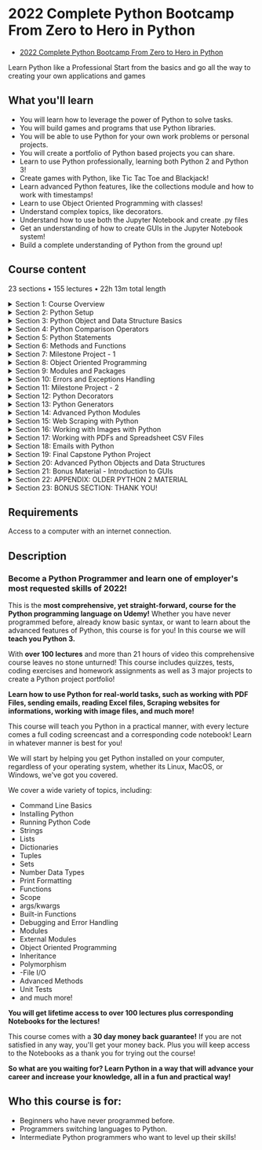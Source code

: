 # 2022 Complete Python Bootcamp From Zero to Hero in Python

- [2022 Complete Python Bootcamp From Zero to Hero in Python](https://www.udemy.com/course/complete-python-bootcamp/)

Learn Python like a Professional Start from the basics and go all the way to creating your own applications and games

##  What you'll learn
-   You will learn how to leverage the power of Python to solve tasks.
-   You will build games and programs that use Python libraries.
-   You will be able to use Python for your own work problems or personal projects.
-   You will create a portfolio of Python based projects you can share.
-   Learn to use Python professionally, learning both Python 2 and Python 3!
-   Create games with Python, like Tic Tac Toe and Blackjack!
-   Learn advanced Python features, like the collections module and how to work with timestamps!
-   Learn to use Object Oriented Programming with classes!
-   Understand complex topics, like decorators.
-   Understand how to use both the Jupyter Notebook and create .py files
-   Get an understanding of how to create GUIs in the Jupyter Notebook system!
-   Build a complete understanding of Python from the ground up!

## Course content

23 sections • 155 lectures • 22h 13m total length

<details>
  <summary>Section 1: Course Overview</summary>

  1.  [Auto-Welcome Message](contents/1_Auto-Welcome-Message.md)
  1.  [Course Introduction](contents/2_Course-Introduction.md)
  1.  [Course Curriculum Overview](contents/3_Course-Curriculum-Overview.md)
  1.  [Why Python?](contents/4_Why-Python%3F.md)
  1.  [Course FAQs](contents/5_Course-FAQs.md)
</details>

<details>
  <summary>Section 2: Python Setup</summary>

  6.  [Command Line Basics](contents/6_Command-Line-Basics.md)
  1.  [Installing Python (Step by Step)](contents/7_Installing-Python-(Step-by-Step).md)
  1.  [Running Python Code](contents/8_Running-Python-Code.md)
  1.  [Getting the Notebooks and the Course Material](contents/9_Getting-the-Notebooks-and-the-Course-Material.md)
  1.  [Git and Github Overview (Optional)](contents/10_Git-and-Github-Overview-(Optional).md)
</details>

<details>
  <summary>Section 3: Python Object and Data Structure Basics</summary>

  11. [Command Line Basics](contents/11_Introduction-to-Python-Data-Types.md)
  12. [Python Numbers](contents/12_Python-Numbers.md)
  -   [12-Numbers.ipynb](contents/12-Numbers.ipynb)
  -   [Coding Exercise 1: Numbers: Simple Arithmetic](https://www.udemy.com/course/complete-python-bootcamp/learn/quiz/4394702#learning-tools)
  13. [Numbers - FAQ](contents/13_Numbers-FAQ.md)  
  -   [Quiz 1: Numbers Quiz](https://www.udemy.com/course/complete-python-bootcamp/learn/quiz/178870#learning-tools)
  14. [Variable Assignments](contents/14_Variable-Assignments.md)
  -   [14-Variable Assignment.ipynb](contents/14-Variable%20Assignment.ipynb)
  15.  [Introduction to Strings](contents/15_Introduction-to-Strings.md)
  -   [15-Strings.ipynb](contents/15-Strings.ipynb)
  -   [Coding Exercise 2: Quick Print Check](https://www.udemy.com/course/complete-python-bootcamp/learn/quiz/4391638#learning-tools)
  16. [Indexing and Slicing with Strings](contents/16_Indexing-and-Slicing-with-Strings.md)  
  -   [15-Strings.ipynb](contents/15-Strings.ipynb)
  -   [Coding Exercise 3: String Indexing](https://www.udemy.com/course/complete-python-bootcamp/learn/quiz/4394766#learning-tools) <br />
  -   [Coding Exercise 4: String Slicing](https://www.udemy.com/course/complete-python-bootcamp/learn/quiz/4394992#learning-tools)
  17. [String Properties and Methods](contents/17_String-Properties-and-Methods.md)
  18. [Strings -FAQ](contents/18_Strings-FAQ.md)  
  -   [Quiz 2: Strings Quiz](https://www.udemy.com/course/complete-python-bootcamp/learn/quiz/178872#learning-tools)
  19. [Print Formatting with Strings](contents/19_Print-Formatting-with-Strings.md)  
  1.  [Print Formatting FAQs](contents/20_Print-Formatting-FAQs.md)  
  -   [Coding Exercise 5: Print Formatting](https://www.udemy.com/course/complete-python-bootcamp/learn/quiz/4395098#learning-tools)
  21. [Lists in Python](contents/21_Lists-in-Python.md) 
  -   [Coding Exercise 6: Lists](https://www.udemy.com/course/complete-python-bootcamp/learn/quiz/4395138#learning-tools)
  22. [Lists - FAQ](contents/22_Lists-FAQ.md)
  -   [Quiz 3: Lists Quiz](https://www.udemy.com/course/complete-python-bootcamp/learn/quiz/178874#learning-tools)  
  23. [Dictionaries in Python](contents/23_Dictionaries-in-Python.md)  
  -   [Coding Exercise 7: Dictionaries](.) 
  24. [Dictionaries - FAQ](.) 
  -   [Quiz 4: Dictionaries Quiz](.)  
  25. [Tuples with Python](.)
  -   [Quiz 5: Tuples Quiz](.)
  26. [Sets in Python](.) 
  -   [Coding Exercise 8: Sets](.) 
  27. [Booleans in Python](.)
  -   [Quiz 6: Sets and Booleans Quiz](.)
  28. [I/O with Basic Files in Python](.)
  -   [Coding Exercise 9: File I/O](.)
  29. [Resources for More Basic Practice](.)
  1.  [Python Objects and Data Structures Assessment Test Overview](.)
  1.  [Python Objects and Data Structures Assessment Test Solutions](.)
</details>

<details>
  <summary>Section 4: Python Comparison Operators</summary>

  32. [Comparison Operators in Python](.)
  1.  [Chaining Comparison Operators in Python with Logical Operators](.)
  >   [Quiz 7: Comparison Operators Quiz](.)
</details>

<details>
  <summary>Section 5: Python Statements</summary>

  34. [If Elif and Else Statements in Python](.)
  1.  [For Loops in Python](.)  
  1.  [While Loops in Python](.)  
  1.  [Useful Operators in Python](.)  
  1.  [List Comprehensions in Python](.)  
  1.  [Python Statements Test Overview](.)  
  1.  [Python Statements Test Solutions](.)  
</details>

<details>
  <summary>Section 6: Methods and Functions</summary>

  41. [Methods and the Python Documentation](.)
  1.  [ntroduction to Functions](.)  
  1.  [def Keyword](.)  
  1.  [Basics of Python Functions](.)  
  1.  [Logic with Python Functions](.)  
  1.  [Tuple Unpacking with Python Functions](.)  
  1.  [Interactions between Python Functions](.)  
  1.  [Overview of Quick Function Exercises #1-10](.)  
  >   [Quiz 8: Quick Check on Solutions Link](.)<br />
  >   [Coding Exercise 10: Functions #1: print Hello World](.)<br />
  >   [Coding Exercise 11: Functions #2: print Hello Name](.)<br />
  >   [Coding Exercise 12: Functions #3: simple Boolean](.)<br />
  >   [Coding Exercise 13: Functions #4: using Booleans](.)<br />
  >   [Coding Exercise 14: Functions #5: simple math](.)<br />
  >   [Coding Exercise 15: Functions #6: is even](.)<br />
  >   [Coding Exercise 16: Functions #7: is greater](.)<br />
  49. [*args and **kwargs in Python](.) 
  >   [Coding Exercise 17: Functions #8: *args](.)<br />
  >   [Coding Exercise 18: Functions #9: pick evens](.)<br />
  >   [Coding Exercise 19: Functions #10: skyline](.)<br /> 
  50. [Function Practice Exercises - Overview](.)
  1.  [Function Practice Exercises - Solutions](.)
  1.  [Function Practice - Solutions Level One](.)
  1.  [Function Practice - Solutions Level Two](.)
  1.  [Function Exercise Solutions - Challenge Problem](.)
  1.  [Lambda Expressions, Map, and Filter Functions](.)
  1.  [Nested Statements and Scope](.)
  1.  [Methods and Functions Homework Overview](.)
  1.  [Methods and Functions Homework - Solutions](.)
</details>

<details>
  <summary>Section 7: Milestone Project - 1</summary>

  59. [Introduction to Warm Up Project Exercises](.)
  1.  [Displaying Information](.)  
  1.  [Accepting User Input](.)  
  1.  [Validating User Input](.)  
  1.  [Simple User Interaction](.)  
  1.  [First Python Milestone Project Overview](.)  
  1.  [Milestone Project Help](.)  
  1.  [Solution Overview for MileStone Project 1 - Part One](.)  
  1.  [Solution Overview for MileStone Project 1 - Part Two](.)  
</details>

<details>
  <summary>Section 8: Object Oriented Programming</summary>

  68. [Object Oriented Programming - Introduction](.)
  1.  [Object Oriented Programming - Attributes and Class Keyword](.)  
  1.  [Object Oriented Programming - Class Object Attributes and Methods](.)  
  1.  [Object Oriented Programming - Inheritance and Polymorphism](.)  
  1.  [Object Oriented Programming - Special (Magic/Dunder) Methods](.)  
  1.  [Object Oriented Programming - Homework](.)  
  1.  [Object Oriented Programming - Homework Solutions](.)  
  1.  [Object Oriented Programming - Challenge Overview](.)  
  1.  [Object Oriented Programming - Challenge Solution](.)  
</details>

<details>
  <summary>Section 9: Modules and Packages</summary>

  77. [Pip Install and PyPi](.)
  1.  [Modules and Packages](.)  
  1.  [__name__ and "__main__"](.)  
</details>

<details>
  <summary>Section 10: Errors and Exceptions Handling</summary>

  80. [Errors and Exception Handling](.)
  1.  [Errors and Exceptions Homework](.)  
  1.  [Errors and Exception Homework - Solutions](.)  
  1.  [Update for Pylint Users](.)  
  1.  [Pylint Overview](.)  
  1.  [Running tests with the Unittest Library](.)  
</details>

<details>
  <summary>Section 11: Milestone Project - 2</summary>

  86. [Introduction to Milestone Project 2 Section Warmup](.)
  1.  [Card Class](.)  
  1.  [Deck Class](.)  
  1.  [Player Class](.)  
  1.  [Game Logic - Part One](contents/90_Game-Logic-Part-One.md)  
  1.  [Game Logic - Part Two](contents/91_Game-Logic-Part-Two.md)  
  1.  [Game Logic - Part Three](contents/92_Game-Logic-Part-Three.md)  
  1.  [Milestone Project 2 Overview](contents/93_Milestone-Project-2-Overview.md)  
  1.  [Solution Walkthrough - Card and Deck classes](.)  
  1.  [Solution Walkthrough - Hand and Chip Classes](.)  
  1.  [Solution Walkthrough - Functions for Game Play](.)  
  1.  [Solutions Walkthrough - Final Gameplay Script](.)  
</details>

<details>
  <summary>Section 12: Python Decorators</summary>

  98. [Decorators with Python Overview](.)
  1.  [Decorators Homework](.)  
</details>

<details>
  <summary>Section 13: Python Generators</summary>

  100. [Generators with Python](.)
  1.  [Generators Homework Overview](.)  
  1.  [Generators Homework Solutions](.)  
</details>

<details>
  <summary>Section 14: Advanced Python Modules</summary>

  103. [Introduction to Advanced Python Modules](.)
  1.  [Python Collections Module](.)  
  1.  [Opening and Reading Files and Folders (Python OS Module)](.)  
  1.  [Python Datetime Module](.)  
  1.  [Python Math and Random Modules](.)  
  1.  [Python Debugger](.)  
  1.  [Python Regular Expressions Part One](.)  
  1.  [Python Regular Expressions Part Two](.)  
  1.  [Python Regular Expressions Part Three](.)  
  1.  [Timing Your Python Code](.)  
  1.  [Zipping and Unzipping files with Python](.)  
  1.  [Advanced Python Module Puzzle - Overview](.)  
  1.  [Advanced Python Module Puzzle - Solution](.)  
</details>

<details>
  <summary>Section 15: Web Scraping with Python</summary>

  116. [Introduction to Web Scraping](.)
  1.  [Setting Up Web Scraping Libraries](.) 
  1.  [Python Web Scraping - Grabbing a Title](.) 
  1.  [Python Web Scraping - Grabbing a Class](.) 
  1.  [Python Web Scraping - Grabbing an Image](.) 
  1.  [Python Web Scraping - Book Examples Part One](.) 
  1.  [Python Web Scraping - Book Examples Part Two](.) 
  1.  [Python Web Scraping - Exercise Overview](.) 
  1.  [Python Web Scraping - Exercise Solutions](.) 
</details>

<details>
  <summary>Section 16: Working with Images with Python</summary>

  125. [Introduction to Images with Python](.)
  1.  [Working with Images with Python](.) 
  1.  [Python Image Exercises - Overview](.) 
  1.  [Python Image Exercises - Solution](.)   
</details>

<details>
  <summary>Section 17: Working with PDFs and Spreadsheet CSV Files</summary>

  129. [Introduction to PDFs and Spreadsheets with Python](.)
  1.  [Working with CSV Files in Python](.) 
  1.  [Working with PDF Files in Python](.) 
  1.  [PDFs and Spreadsheets Python Puzzle Exercise](.)   
  1.  [PDFs and Spreadsheets Python Puzzle Exercise - Solutions](.)   
</details>

<details>
  <summary>Section 18: Emails with Python</summary>

  134. [Introduction to Emails with Python](.)
  1.  [Sending Emails with Python](.) 
  1.  [Receiving Emails with Python](.)    
</details>

<details>
  <summary>Section 19: Final Capstone Python Project</summary>

  137.  [Final Capstone Project](.)    
</details>

<details>
  <summary>Section 20: Advanced Python Objects and Data Structures</summary>

  138. [Advanced Numbers](.)
  1.  [Advanced Strings](.) 
  1.  [Advanced Sets](.)    
  1.  [Advanced Dictionaries](.)    
  1.  [Advanced Lists](.)    
  1.  [Advanced Python Objects Assessment Test](.)    
  1.  [Advanced Python Objects Test - Solutions](.)    
</details>

<details>
  <summary>Section 21: Bonus Material - Introduction to GUIs</summary>

  145. [Introduction to GUIs](.)
  1.  [Quick note about ipywidgets](.) 
  1.  [Interact Functionality with GUIs](.)    
  1.  [GUI Widget Basics](.)    
  1.  [List of Possible Widgets](.)    
  1.  [Widget Styling and Layouts](.)    
  1.  [Example of what a Widget can do!](.)    
</details>

<details>
  <summary>Section 22: APPENDIX: OLDER PYTHON 2 MATERIAL</summary>

  152. [Objects and Data Structures Assessment - Solutions](.)
  1.  [Comparison Operators](.) 
  1.  [Chained Comparison Operators](.)  
</details>

<details>
  <summary>Section 23: BONUS SECTION: THANK YOU!</summary>

  155. [BONUS LECTURE](.)
 </details>

##  Requirements

Access to a computer with an internet connection.

##  Description

### Become a Python Programmer and learn one of employer's most requested skills of 2022!

This is the **most comprehensive, yet straight-forward, course for the Python programming language on Udemy!** Whether you have never programmed before, already know basic syntax, or want to learn about the advanced features of Python, this course is for you! In this course we will **teach you Python 3.**

With **over 100 lectures** and more than 21 hours of video this comprehensive course leaves no stone unturned! This course includes quizzes, tests, coding exercises and homework assignments as well as 3 major projects to create a Python project portfolio!

**Learn how to use Python for real-world tasks, such as working with PDF Files, sending emails, reading Excel files, Scraping websites for informations, working with image files, and much more!**

This course will teach you Python in a practical manner, with every lecture comes a full coding screencast and a corresponding code notebook! Learn in whatever manner is best for you!

We will start by helping you get Python installed on your computer, regardless of your operating system, whether its Linux, MacOS, or Windows, we've got you covered.

We cover a wide variety of topics, including:

-   Command Line Basics
-   Installing Python
-   Running Python Code
-   Strings
-   Lists 
-   Dictionaries
-   Tuples
-   Sets
-   Number Data Types
-   Print Formatting
-   Functions
-   Scope
-   args/kwargs
-   Built-in Functions
-   Debugging and Error Handling
-   Modules
-   External Modules
-   Object Oriented Programming
-   Inheritance
-   Polymorphism
-   -File I/O
-   Advanced Methods
-   Unit Tests
-   and much more!

**You will get lifetime access to over 100 lectures plus corresponding Notebooks for the lectures!**

This course comes with a **30 day money back guarantee!** If you are not satisfied in any way, you'll get your money back. Plus you will keep access to the Notebooks as a thank you for trying out the course!

**So what are you waiting for? Learn Python in a way that will advance your career and increase your knowledge, all in a fun and practical way!**

##  Who this course is for:
-   Beginners who have never programmed before.
-   Programmers switching languages to Python.
-   Intermediate Python programmers who want to level up their skills!